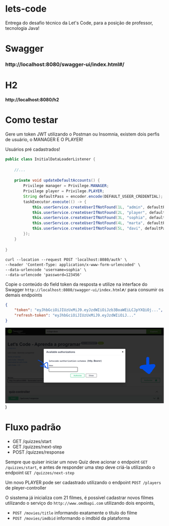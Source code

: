 # lets-code
Entrega do desafio técnico da Let's Code, para a posição de professor, tecnologia Java!


# Swagger
### http://localhost:8080/swagger-ui/index.html#/

# H2
#### http://localhost:8080/h2

# Como testar
Gere um token JWT utilizando o Postman ou Insomnia, existem dois perfis de usuário, o MANAGER E O PLAYER! 

Usuários pré cadastrados!


```java
public class InitialDataLoaderListener {

    //...
    
	private void updateDefaultAccounts() {
		Privilege manager = Privilege.MANAGER;
		Privilege player = Privilege.PLAYER;
		String defaultPass = encoder.encode(DEFAULT_USEER_CREDENTIAL);
		taskExecutor.execute(() -> {
			this.userService.createUserIfNotFound(1L, "admin", defaultPass, "Gleidson", manager);
			this.userService.createUserIfNotFound(2L, "player", defaultPass, "Aline", player);
			this.userService.createUserIfNotFound(3L, "sophia", defaultPass, "Maria Sophia", player, manager);
			this.userService.createUserIfNotFound(4L, "marta", defaultPass, "Marta Silva De Oliveira", player);
			this.userService.createUserIfNotFound(5L, "davi", defaultPass, "Davi", player);
		});
	}

}
```


```shell
curl --location --request POST 'localhost:8080/auth' \
--header 'Content-Type: application/x-www-form-urlencoded' \
--data-urlencode 'username=sophia' \
--data-urlencode 'password=123456'
```
Copie o conteúdo do field token da resposta e utilize na interface do Swagger ```http://localhost:8080/swagger-ui/index.html#/``` para consumir os demais endpoints
```json
{
    "token": "eyJhbGciOiJIUzUxMiJ9.eyJzdWIiOiJzb3BoaWEiLCJpYXQiOj...",
    "refresh-token": "eyJhbGciOiJIUzUxMiJ9.eyJzdWIiOiJ..."
}
```

![Alt text](doc/swagger-auth.png?raw=true "Configurando token JWT no swagger"))

# Fluxo padrão

 * GET /quizzes/start
 * GET /quizzes/next-step
 * POST /quizzes/response

Sempre que quiser iniciar um novo Quiz deve acionar o endpoint ```GET /quizzes/start```, e antes de responder uma step deve criá-la utilizando o endpoint ```GET /quizzes/next-step```

Um novo PLAYER pode ser cadastrado utilizando o endpoint ```POST /players``` de pleyer-controller

O sisstema já inicializa com 21 filmes, é possível cadastrar novos filmes utilizando o serviço do ```http://www.omdbapi.com``` utilizando dois enpoints,
 * ```POST /movies/title``` informando exatamente o título do filme
 * ```POST /movies/imdbid``` informando o imdbid da plataforma


